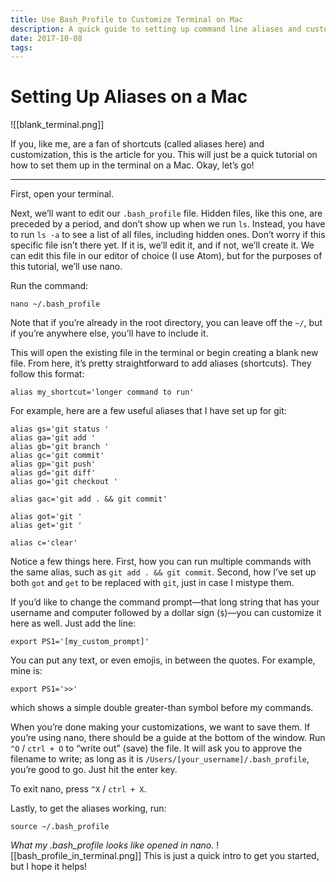 ```yaml
---
title: Use Bash_Profile to Customize Terminal on Mac
description: A quick guide to setting up command line aliases and customizing your bash profile on macOS
date: 2017-10-08
tags:
---
```


# Setting Up Aliases on a Mac

![[blank_terminal.png]]

If you, like me, are a fan of shortcuts (called aliases here) and customization, this is the article for you. This will just be a quick tutorial on how to set them up in the terminal on a Mac. Okay, let’s go!

---

First, open your terminal.

Next, we’ll want to edit our `.bash_profile` file. Hidden files, like this one, are preceded by a period, and don’t show up when we run `ls`. Instead, you have to run `ls -a` to see a list of all files, including hidden ones. Don’t worry if this specific file isn’t there yet. If it is, we’ll edit it, and if not, we’ll create it. We can edit this file in our editor of choice (I use Atom), but for the purposes of this tutorial, we’ll use nano.

Run the command:
```
nano ~/.bash_profile
```
Note that if you’re already in the root directory, you can leave off the `~/`, but if you’re anywhere else, you’ll have to include it.

This will open the existing file in the terminal or begin creating a blank new file. From here, it’s pretty straightforward to add aliases (shortcuts). They follow this format:
```
alias my_shortcut='longer command to run'
```
For example, here are a few useful aliases that I have set up for git:
```
alias gs='git status '
alias ga='git add '
alias gb='git branch '
alias gc='git commit'
alias gp='git push'
alias gd='git diff'
alias go='git checkout '

alias gac='git add . && git commit'

alias got='git '
alias get='git '

alias c='clear'
```
Notice a few things here. First, how you can run multiple commands with the same alias, such as `git add . && git commit`. Second, how I’ve set up both `got` and `get` to be replaced with `git`, just in case I mistype them.

If you’d like to change the command prompt—that long string that has your username and computer followed by a dollar sign (`$`)—you can customize it here as well. Just add the line:
```
export PS1='[my_custom_prompt]'
```
You can put any text, or even emojis, in between the quotes. For example, mine is:
```
export PS1='>>'
```
which shows a simple double greater-than symbol before my commands.

When you’re done making your customizations, we want to save them. If you’re using nano, there should be a guide at the bottom of the window. Run `^O` / `ctrl + O` to “write out” (save) the file. It will ask you to approve the filename to write; as long as it is `/Users/[your_username]/.bash_profile`, you’re good to go. Just hit the enter key.

To exit nano, press `^X` / `ctrl + X`.

Lastly, to get the aliases working, run:
```
source ~/.bash_profile
```

_What my .bash_profile looks like opened in nano._
![[bash_profile_in_terminal.png]]
This is just a quick intro to get you started, but I hope it helps!